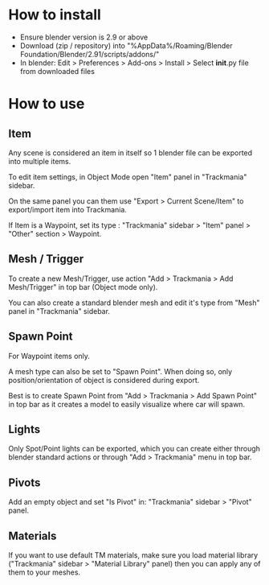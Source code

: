 # How to install

- Ensure blender version is 2.9 or above
- Download (zip / repository) into "%AppData%/Roaming/Blender Foundation/Blender/2.91/scripts/addons/"
- In blender: Edit > Preferences > Add-ons > Install > Select __init__.py file from downloaded files

# How to use

## Item

Any scene is considered an item in itself so 1 blender file can be exported into multiple items.

To edit item settings, in Object Mode open "Item" panel in "Trackmania" sidebar.

On the same panel you can them use "Export > Current Scene/Item" to export/import item into Trackmania.

If Item is a Waypoint, set its type : "Trackmania" sidebar > "Item" panel > "Other" section > Waypoint.  

## Mesh / Trigger

To create a new Mesh/Trigger, use action "Add > Trackmania > Add Mesh/Trigger" in top bar (Object mode only).

You can also create a standard blender mesh and edit it's type from "Mesh" panel in "Trackmania" sidebar.

## Spawn Point

For Waypoint items only.

A mesh type can also be set to "Spawn Point". When doing so, only position/orientation of object is considered during export.

Best is to create Spawn Point from "Add > Trackmania > Add Spawn Point" in top bar as it creates a model to easily visualize where car will spawn.

## Lights

Only Spot/Point lights can be exported, which you can create either through blender standard actions or through "Add > Trackmania" menu in top bar.

## Pivots

Add an empty object and set "Is Pivot" in: "Trackmania" sidebar > "Pivot" panel.

## Materials

If you want to use default TM materials, make sure you load material library ("Trackmania" sidebar > "Material Library" panel) then you can apply any of them to your meshes.
